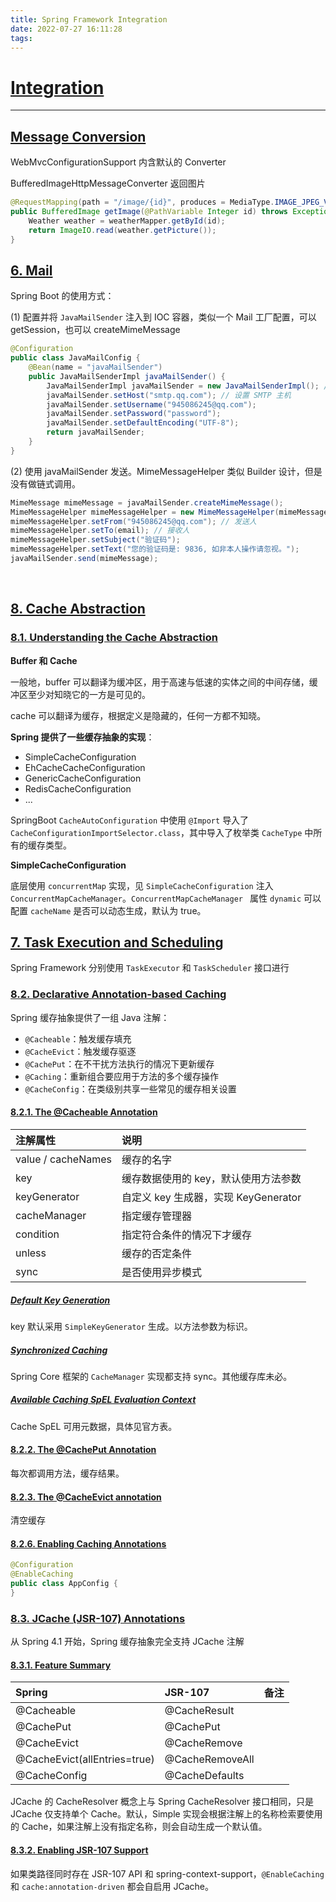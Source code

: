 ```yaml
---
title: Spring Framework Integration
date: 2022-07-27 16:11:28
tags:
---
```


# [Integration](https://docs.spring.io/spring-framework/docs/5.2.17.RELEASE/spring-framework-reference/integration.html#spring-integration)
---
## [Message Conversion](https://docs.spring.io/spring-framework/docs/current/reference/html/integration.html#rest-message-conversion)

WebMvcConfigurationSupport 内含默认的 Converter

BufferedImageHttpMessageConverter 返回图片
```java
@RequestMapping(path = "/image/{id}", produces = MediaType.IMAGE_JPEG_VALUE)
public BufferedImage getImage(@PathVariable Integer id) throws Exception {
    Weather weather = weatherMapper.getById(id);
    return ImageIO.read(weather.getPicture());
}
```


## [6. Mail](https://docs.spring.io/spring-framework/docs/5.2.17.RELEASE/spring-framework-reference/integration.html#mail)
Spring Boot 的使用方式：

(1) 配置并将 `JavaMailSender` 注入到 IOC 容器，类似一个 Mail 工厂配置，可以 getSession，也可以 createMimeMessage
```java
@Configuration
public class JavaMailConfig {
    @Bean(name = "javaMailSender")
    public JavaMailSenderImpl javaMailSender() {
        JavaMailSenderImpl javaMailSender = new JavaMailSenderImpl(); // 唯一的实现
        javaMailSender.setHost("smtp.qq.com"); // 设置 SMTP 主机
        javaMailSender.setUsername("945086245@qq.com");
        javaMailSender.setPassword("password");
        javaMailSender.setDefaultEncoding("UTF-8");
        return javaMailSender;
    }
}
```

(2) 使用 javaMailSender 发送。MimeMessageHelper 类似 Builder 设计，但是没有做链式调用。

```java
MimeMessage mimeMessage = javaMailSender.createMimeMessage();
MimeMessageHelper mimeMessageHelper = new MimeMessageHelper(mimeMessage, true);
mimeMessageHelper.setFrom("945086245@qq.com"); // 发送人
mimeMessageHelper.setTo(email); // 接收人
mimeMessageHelper.setSubject("验证码");
mimeMessageHelper.setText("您的验证码是: 9836, 如非本人操作请忽视。");
javaMailSender.send(mimeMessage);
```

&nbsp;
## [8. Cache Abstraction](https://docs.spring.io/spring-framework/docs/5.2.17.RELEASE/spring-framework-reference/integration.html#cache)
### [8.1. Understanding the Cache Abstraction](https://docs.spring.io/spring-framework/docs/5.2.17.RELEASE/spring-framework-reference/integration.html#cache-strategies)
**Buffer 和 Cache**

一般地，buffer 可以翻译为缓冲区，用于高速与低速的实体之间的中间存储，缓冲区至少对知晓它的一方是可见的。

cache 可以翻译为缓存，根据定义是隐藏的，任何一方都不知晓。

**Spring 提供了一些缓存抽象的实现**：

- SimpleCacheConfiguration
- EhCacheCacheConfiguration
- GenericCacheConfiguration
- RedisCacheConfiguration
- ...


SpringBoot `CacheAutoConfiguration` 中使用 `@Import` 导入了 `CacheConfigurationImportSelector.class`，其中导入了枚举类 `CacheType` 中所有的缓存类型。


**SimpleCacheConfiguration**

底层使用 `concurrentMap` 实现，见 `SimpleCacheConfiguration`  注入 `ConcurrentMapCacheManager`。`ConcurrentMapCacheManager ` 属性 `dynamic` 可以配置 `cacheName` 是否可以动态生成，默认为 true。


## [7. Task Execution and Scheduling](https://docs.spring.io/spring-framework/docs/5.2.17.RELEASE/spring-framework-reference/integration.html#scheduling)

Spring Framework 分别使用 `TaskExecutor` 和 `TaskScheduler` 接口进行

### [8.2. Declarative Annotation-based Caching](https://docs.spring.io/spring-framework/docs/5.2.17.RELEASE/spring-framework-reference/integration.html#cache-annotations)
Spring 缓存抽象提供了一组 Java 注解：

- `@Cacheable`：触发缓存填充
- `@CacheEvict`：触发缓存驱逐
- `@CachePut`：在不干扰方法执行的情况下更新缓存
- `@Caching`：重新组合要应用于方法的多个缓存操作
- `@CacheConfig`：在类级别共享一些常见的缓存相关设置


#### [8.2.1. The @Cacheable Annotation](https://docs.spring.io/spring-framework/docs/5.2.17.RELEASE/spring-framework-reference/integration.html#cache-annotations-cacheable)

|注解属性|说明|
|:---|:---|
|value / cacheNames|缓存的名字|
|key|缓存数据使用的 key，默认使用方法参数|
|keyGenerator|自定义 key 生成器，实现 KeyGenerator|
|cacheManager|指定缓存管理器|
|condition|指定符合条件的情况下才缓存|
|unless|缓存的否定条件|
|sync|是否使用异步模式|

##### [Default Key Generation](https://docs.spring.io/spring-framework/docs/5.2.17.RELEASE/spring-framework-reference/integration.html#cache-annotations-cacheable-default-key)
key 默认采用 `SimpleKeyGenerator` 生成。以方法参数为标识。


##### [Synchronized Caching](https://docs.spring.io/spring-framework/docs/5.2.17.RELEASE/spring-framework-reference/integration.html#cache-annotations-cacheable-synchronized)
Spring Core 框架的 `CacheManager` 实现都支持 sync。其他缓存库未必。


##### [Available Caching SpEL Evaluation Context](https://docs.spring.io/spring-framework/docs/5.2.17.RELEASE/spring-framework-reference/integration.html#cache-spel-context)
Cache SpEL 可用元数据，具体见官方表。



#### [8.2.2. The @CachePut Annotation](https://docs.spring.io/spring-framework/docs/5.2.17.RELEASE/spring-framework-reference/integration.html#cache-annotations-put)
每次都调用方法，缓存结果。


#### [8.2.3. The @CacheEvict annotation](https://docs.spring.io/spring-framework/docs/5.2.17.RELEASE/spring-framework-reference/integration.html#cache-annotations-evict)
清空缓存

#### [8.2.6. Enabling Caching Annotations](https://docs.spring.io/spring-framework/docs/5.2.17.RELEASE/spring-framework-reference/integration.html#cache-annotation-enable)
```java
@Configuration
@EnableCaching
public class AppConfig {
}
```

### [8.3. JCache (JSR-107) Annotations](https://docs.spring.io/spring-framework/docs/5.2.17.RELEASE/spring-framework-reference/integration.html#cache-jsr-107)
从 Spring 4.1 开始，Spring 缓存抽象完全支持 JCache 注解

#### [8.3.1. Feature Summary](https://docs.spring.io/spring-framework/docs/5.2.17.RELEASE/spring-framework-reference/integration.html#cache-jsr-107-summary)
|Spring|JSR-107|备注|
|:---|:---|:---|
|@Cacheable|@CacheResult|
|@CachePut|@CachePut|
|@CacheEvict|@CacheRemove|
|@CacheEvict(allEntries=true)|@CacheRemoveAll|
|@CacheConfig|@CacheDefaults|


JCache 的 CacheResolver 概念上与 Spring CacheResolver 接口相同，只是 JCache 仅支持单个 Cache。默认，Simple 实现会根据注解上的名称检索要使用的 Cache，如果注解上没有指定名称，则会自动生成一个默认值。

#### [8.3.2. Enabling JSR-107 Support](https://docs.spring.io/spring-framework/docs/5.2.17.RELEASE/spring-framework-reference/integration.html#enabling-jsr-107-support)
如果类路径同时存在 JSR-107 API 和 spring-context-support，`@EnableCaching` 和 `cache:annotation-driven` 都会自启用 JCache。

